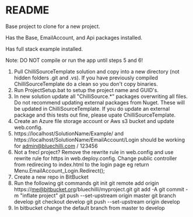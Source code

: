 # README #

Base project to clone for a new project. 

Has the Base, EmailAccount, and Api packages installed.

Has full stack example installed.

Note: DO NOT compile or run the app until steps 5 and 6!

1. Pull ChilliSourceTemplate solution and copy into a new directory (not hidden folders .git and .vs). If you have previously compiled ChilliSourceTemplate do a clean so you don't copy binaries.
2. Run ProjectSetup.bat to setup the project name and GUID's.
3. In new solution update all "ChilliSource.*" packages overwriting all files. Do not recommend updating external packages from Nuget. These will be updated in ChilliSourceTemplate. 
If you do update an external package and this tests out fine, please upate ChilliSourceTemplate.
4. Create an Azure file storage account or Aws s3 bucket and update web.config.
5. https://localhost/SolutionName/Example/ and https://localhost/SolutionName/EmailAccount/Login should be working for admin@bluechilli.com / 123456
6. Not a frecl project? Remove the rewrite rule in web.config and use rewrite rule for https in web.deploy.config. Change public controller from redirecing to index.html to the login page eg return Menu.EmailAccount_Login.Redirect();
7. Create a new repo in BitBucket
8. Run the following git commands
git init
git remote add origin https://me@bitbucket.org/bluechilli/myproject.git
git add -A
git commit -m "inflate project"
git push --set-upstream origin master
git branch develop
git checkout develop
git push --set-upstream origin develop
10. In bitbucket change the default branch from master to develop
